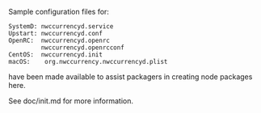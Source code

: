 Sample configuration files for:
```
SystemD: nwccurrencyd.service
Upstart: nwccurrencyd.conf
OpenRC:  nwccurrencyd.openrc
         nwccurrencyd.openrcconf
CentOS:  nwccurrencyd.init
macOS:    org.nwccurrency.nwccurrencyd.plist
```
have been made available to assist packagers in creating node packages here.

See doc/init.md for more information.
